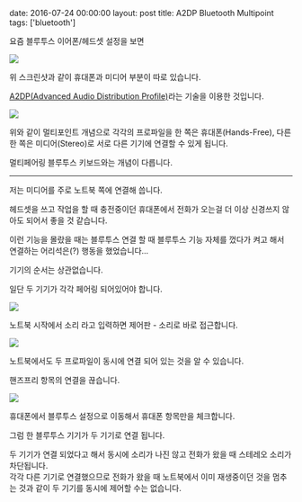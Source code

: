date: 2016-07-24 00:00:00
layout: post
title: A2DP Bluetooth Multipoint
tags: ['bluetooth']

요즘 블루투스 이어폰/헤드셋 설정을 보면

![](../images/bluetooth/a2dp-intro.png)

위 스크린샷과 같이 휴대폰과 미디어 부분이 따로 있습니다.

[A2DP(Advanced Audio Distribution Profile)](//motorola-global-en-uk.custhelp.com/app/answers/detail/a_id/5579)라는 기술을 이용한 것입니다.

![](../images/bluetooth/A2DP.png)

위와 같이 멀티포인트 개념으로 각각의 프로파일을 한 쪽은 휴대폰(Hands-Free), 다른 한 쪽은 미디어(Stereo)로 서로 다른 기기에 연결할 수 있게 됩니다.

멀티페어링 블루투스 키보드와는 개념이 다릅니다.

---

저는 미디어를 주로 노트북 쪽에 연결해 씁니다.

헤드셋을 쓰고 작업을 할 때 충전중이던 휴대폰에서 전화가 오는걸 더 이상 신경쓰지 않아도 되어서 좋을 것 같습니다.

이런 기능을 몰랐을 때는 블루투스 연결 할 때 블루투스 기능 자체를 껐다가 켜고 해서 연결하는 어리석은(?) 행동을 했었습니다...

기기의 순서는 상관없습니다.

일단 두 기기가 각각 페어링 되어있어야 합니다.

![](../images/bluetooth/sound.png)

노트북 시작에서 소리 라고 입력하면 제어판 - 소리로 바로 접근합니다.

![](../images/bluetooth/handfree-remove.png)

노트북에서도 두 프로파일이 동시에 연결 되어 있는 것을 알 수 있습니다.

핸즈프리 항목의 연결을 끊습니다.

![](../images/bluetooth/hands-free.png)

휴대폰에서 블루투스 설정으로 이동해서 휴대폰 항목만을 체크합니다.

그럼 한 블루투스 기기가 두 기기로 연결 됩니다.

<div class="def">
두 기기가 연결 되었다고 해서 동시에 소리가 나진 않고 전화가 왔을 때 스테레오 소리가 차단됩니다.
</div>

<div class="def">
각각 다른 기기로 연결했으므로 전화가 왔을 때 노트북에서 이미 재생중이던 것을 멈추는 것과 같이 두 기기를 동시에 제어할 수는 없습니다.
</div>
